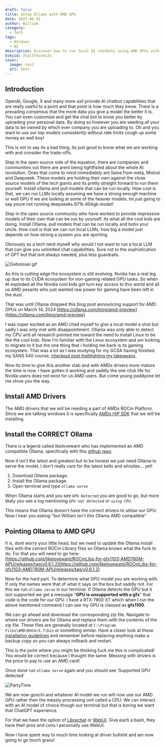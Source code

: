 ```yaml
---
draft: false
title: Setup Ollama with AMD GPU
date: 2025-06-01
author: William
category:
  - Tech
tags:
  - Windows
  - AI
description: Discover how to run local AI chatbots using AMD GPUs with Ollama. Skip the cloud, own your data, and set up open-source LLMs like Meta’s LLaMA and Mistral on your machine—no NVIDIA required.
bskyid: 3lql3lkvx4s2o
cover:
  image: test
  alt: test
---
```

## Introduction

OpenAI, Google, X and many more axll provide AI chatbot capabilities that are really useful to a point and that point is how much they know. There is a prevailing consensus that the more data you give a model the better it is. You can even customise and get the chat bot to know you better by uploading your personal data. By doing so however you are seeding all your data to be owned by which ever company you are uploading to. Oh and you want to use our top models consistently without rate limits cough up some money as well boy! 

This is not to say its a bad thing, its just good to know what we are working with and consider the trade-offs.

Step in the open source side of the equation, there are companies and communities out there are arent being tightfisted about the whole AI revolution. Ones that come to mind immediately are llama from meta, Mistral and Deepseek. These models are holding their own against the close source models of the tech giants and its pretty straight forward to run them yourself. Install ollama and pull models that can be run locally. How cool is that, we can run LLMs locally assuming we have a strong enough machine or well GPU if we are looking at some of the heavier models.
Im just going to say youre not running deepseeks 671b 404gb model!

Step in the open source community who have worked to provide impressive models of their own that can be run by yourself. Its what all the cool kids are doing. Install Ollama, pull models that can be run locally and bobs your uncle. How cool is that we can run local LLMs, how big a model just depends on how strong a system you are sporting.

Obviously as a tech nerd myself why would I not want to run a local LLM that can give you unlimited chat capabilities. Sure not to the sophistication of GPT but that isnt always needed, plus less guardrails.

![Getinloser.gif](https://media0.giphy.com/media/v1.Y2lkPTc5MGI3NjExOTNxdWJtaXBuY2VndnNkeGpjZmM5cjdkaG81dHNqemdrYnQwcDUyNiZlcD12MV9pbnRlcm5hbF9naWZfYnlfaWQmY3Q9Zw/pyTkBNVthpwp0WVFw0/giphy.gif#center)

As this is cutting edge the ecosystem is still evolving. Nvidia has a real leg up due to its CUDA ecosystem for non-gaming related GPU tasks. So when AI exploded all the Nividia cool kids got turn key access to this world and all us AMD pesants who just wanted raw power for gaming have been left in the dust.

That was until Ollama dropped this blog post announcing support for AMD GPUs on March 14, 2024 [https://ollama.com/blog/amd-preview](https://ollama.com/blog/amd-preview)

I was super excited as an AMD chad myself to give a local model a shot but sadly I was only met with disappointment. Ollama was only able to detect my CPU and all research pointed me toward the need to install Linux to be like the cool kids. Now I'm familiar with the Linux ecosystem and am looking to migrate to it but the one thing that i holding me back is its gaming ecosystem. That was a lot as I was studying for my GCSA having finished my SANS 540 course, [checkout post highlighting my takeaways](./blog/tech/devsecops-lessons-from-sans-540/).

Now its time to give this another stab and with AMDs drivers more mature the time is now. I have gotten it working and saddly the one click life for Nvidia users does not exist for us AMD users. But come young paddyone let me show you the way.

## Install AMD Drivers
The AMD drivers that we will be needing a part of AMDs ROCm Platform. Since we are talking windows it is specifically [AMDs HIP SDK](https://www.amd.com/en/developer/resources/rocm-hub/hip-sdk.html) that we will be installing.

## Install the CORRECT Ollama

There is a legend called likelovewant who has implemented an AMD compatible Ollama, specifically with this [github repo](https://github.com/likelovewant/ollama-for-amd/releases).

Now it isn't the latest and greatest but to be honest we just need Ollama to serve the model, I don't really care for the latest bells and whistles… yet! 

1. Download Ollama package.
2. Install the Ollama package.
3. Open terminal and type `ollama serve`

When Ollama starts and you see `GPU Detected` you are good to go, but more likely you see a log mentioning `GPU not detected` or `using CPU`.

This means that Ollama doesn't have the correct drivers to utilise our GPU. Now I hear you asking 
"but William isn't this Ollama AMD compatible"

## Pointing Ollama to AMD GPU

It is, dont worry your little head, but we need to update the Ollama install files with the correct ROCm Library files so Ollama knows what the fuck to do. For that you will need to go here:
[https://github.com/likelovewant/ROCmLibs-for-gfx1103-AMD780M-APU/releases/tag/v0.6.1.2](https://github.com/likelovewant/ROCmLibs-for-gfx1103-AMD780M-APU/releases/tag/v0.6.1.2)

Now for the hard part. To determine what GPU model you are working with. If only the names were that of what it says on the box but saddly not. For this we run `ollama serve` in our terminal.
If Ollama detects the GPU but it isnt supported we get a message "**GPU is unsupported with a gfx**" that code is the code for our GPU. I have a RTX 7900 XT which when I run the above mentioned command I can see my GPU is classed as **gfx1100**. 

We can go ahead and download the corresponding zip file. Navigate to where our drivers are for Ollama and replace them with the contents of the zip file.
These files are generally located at `C:\Program Files\AMD\ROCm\5.7\bin` or something similar.
Have a closer look at these [installation guidelines](https://github.com/likelovewant/ROCmLibs-for-gfx1103-AMD780M-APU) and remember before replacing anything make a backup copy so you can always rollback and restart.

This is the point where you might be thinking fuck me this is complicated! You would be correct because I thought the same. Messing with drivers is the price to pay to use an AMD card!

Once done run `ollama serve` again and you should see ‘Supported GPU detected’

![PartyTime](https://i.giphy.com/zINs6k7lwfawSbLOIc.webp)

We are now goochi and whatever AI model we run will now use our AMD GPU rather then the measly processing unit called a CPU. We can interact with an AI model of choice though our terminal but that is boring we want that ChatGPT experience.

For that we have the option of [Librechat](https://github.com/danny-avila/LibreChat) or [WebUI](https://github.com/open-webui/open-webui). Give each a bash, they have their pros and cons I personally use WebUI.

Now I have spent way to much time looking at driver bullshit and am now going to go touch grass!  